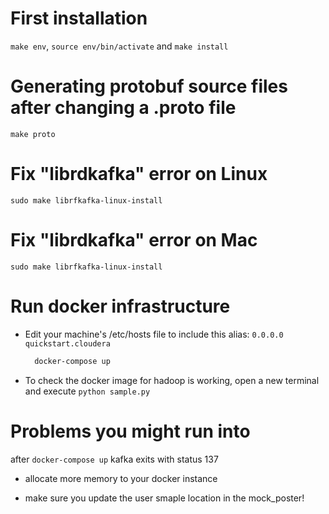 # First installation
`make env`, `source env/bin/activate` and `make install`

# Generating protobuf source files after changing a .proto file
`make proto`

# Fix "librdkafka" error on Linux
`sudo make librfkafka-linux-install`

# Fix "librdkafka" error on Mac
`sudo make librfkafka-linux-install`

# Run docker infrastructure
- Edit your machine's /etc/hosts file to include this alias:
  `0.0.0.0 quickstart.cloudera`
  ```bash
    docker-compose up
  ```
- To check the docker image for hadoop is working, open a new terminal
  and execute `python sample.py`

# Problems you might run into
after `docker-compose up` kafka exits with status 137
- allocate more memory to your docker instance

- make sure you update the user smaple location in the mock_poster!

